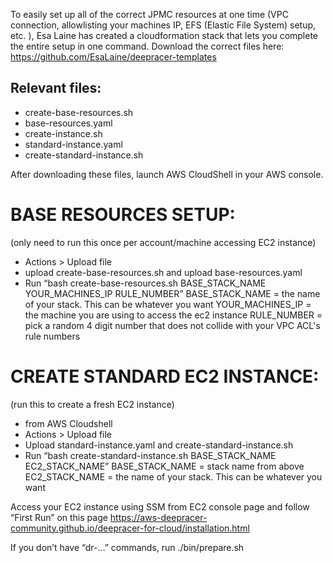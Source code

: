 
To easily set up all of the correct JPMC resources at one time (VPC connection, allowlisting your machines IP, EFS (Elastic File System) setup, etc. ), Esa Laine has created a cloudformation stack that lets you complete the entire setup in one command.  Download the correct files here:
https://github.com/EsaLaine/deepracer-templates

## Relevant files:
- create-base-resources.sh
- base-resources.yaml
- create-instance.sh
- standard-instance.yaml 
- create-standard-instance.sh


After downloading these files, launch AWS CloudShell in your AWS console.

# BASE RESOURCES SETUP:
(only need to run this once per account/machine accessing EC2 instance)
- Actions > Upload file
- upload create-base-resources.sh and upload base-resources.yaml
- Run “bash create-base-resources.sh BASE_STACK_NAME YOUR_MACHINES_IP RULE_NUMBER”
BASE_STACK_NAME = the name of your stack. This can be whatever you want
YOUR_MACHINES_IP = the machine you are using to access the ec2 instance 
RULE_NUMBER = pick a random 4 digit number that does not collide with your VPC ACL's rule numbers



# CREATE STANDARD EC2 INSTANCE:
(run this to create a fresh EC2 instance)
- from AWS Cloudshell
- Actions > Upload file
- Upload standard-instance.yaml and create-standard-instance.sh
- Run “bash create-standard-instance.sh BASE_STACK_NAME EC2_STACK_NAME”
BASE_STACK_NAME = stack name from above
EC2_STACK_NAME = the name of your stack. This can be whatever you want


Access your EC2 instance using SSM from EC2 console page and follow “First Run” on this page https://aws-deepracer-community.github.io/deepracer-for-cloud/installation.html 

If you don’t have “dr-…” commands, run ./bin/prepare.sh

